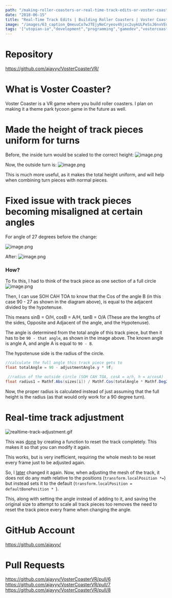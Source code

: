 ```yaml
---
path: "/making-roller-coasters-or-real-time-track-edits-or-voster-coaster"
date: "2018-06-15"
title: "Real-Time Track Edits | Building Roller Coasters | Voster Coaster"
image: "/images/63_caption_QmeuuCo7wJTEjyNeCryeov4hjzc2uykULPeSsJ6nvVEdes"
tags: '["utopian-io","development","programming","gamedev","vostercoaster"]'
---
```


# Repository
https://github.com/ajayyy/VosterCoasterVR/

# What is Voster Coaster?

Voster Coaster is a VR game where you build roller coasters. I plan on making it a theme park tycoon game in the future as well.

# Made the height of track pieces uniform for turns

Before, the inside turn would be scaled to the correct height:
![image.png](/images/QmeuuCo7wJTEjyNeCryeov4hjzc2uykULPeSsJ6nvVEdes)


Now, the outside turn is:
![image.png](/images/QmRp48ztumVnzZcP8U75EGdCccxGnyxhm6Mu8Bbw8DXYjg)

This is much more useful, as it makes the total height uniform, and will help when combining turn pieces with normal pieces.

# Fixed issue with track pieces becoming misaligned at certain angles

For angle of 27 degrees before the change:

![image.png](/images/QmSUcue2ank4XotBdYvfQmkRrVJcrXbdzE7rLwBCxyoVh6)

After:
![image.png](/images/QmZgKCQSAa8jZuAwNDj4efa8nSpNNb6KL1fptZatvVg6zV)

### How?

To fix this, I had to think of the track piece as one section of a full circle
![image.png](/images/QmbW8eRouaZVRH7VDEr7QMxqMr5arpTJ319kzBArik9L2h)

Then, I can use SOH CAH TOA to know that the Cos of the angle B (in this case 90 - 27 as shown in the diagram above), is equal to the adjacent divided by the hypotenuse.

This means sinB = O/H, cosB = A/H, tanB = O/A (These are the lengths of the sides, Opposite and Adjacent of the angle, and the Hypotenuse).

The angle is determined from the total angle of this track piece, but then it has to be `90 - that angle`, as shown in the image above. The known angle is angle A, and angle A is equal to `90 - B`.

The hypotenuse side is the radius of the circle.

```c#
//calculate the full angle this track piece gets to
float totalAngle = 90 - adjustmentAngle.y * 9f;

 //radius of the outside circle (SOH CAH TOA, cosA = a/h, h = a/cosA)
float radius1 = Mathf.Abs(sizes[i]) / Mathf.Cos(totalAngle * Mathf.Deg2Rad);
```

Now, the proper radius is calculated instead of just assuming that the full height is the radius (as that would only work for a 90 degree turn).

# Real-time track adjustment
![realtime-track-adjustment.gif](/images/QmUCVTC8ThpKmspCERk8mPaNQ2qBJwVB2nT2XBRfYkHxR8)

This was [done](https://github.com/ajayyy/VosterCoasterVR/pull/7/commits/2c5e172b54bc189f28f454a66ee1103069df509c) by creating a function to reset the track completely. This makes it so that you can modify it again.

This works, but is very inefficient, requiring the whole mesh to be reset every frame just to be adjusted again.

So, I [later](https://github.com/ajayyy/VosterCoasterVR/pull/8/commits/f24d3b1e5be1c70bdfc86f22fa974c068fcf3f05) changed it again. Now, when adjusting the mesh of the track, it does not do any math relative to the positions (`transform.localPosition *=`) but instead sets it to the default (`transform.localPosition = defaultBonePosition * `).

This, along with setting the angle instead of adding to it, and saving the original size to attempt to scale all track pieces too removes the need to reset the track piece every frame when changing the angle.

# GitHub Account

https://github.com/ajayyy/

# Pull Requests

https://github.com/ajayyy/VosterCoasterVR/pull/6
https://github.com/ajayyy/VosterCoasterVR/pull/7
https://github.com/ajayyy/VosterCoasterVR/pull/8